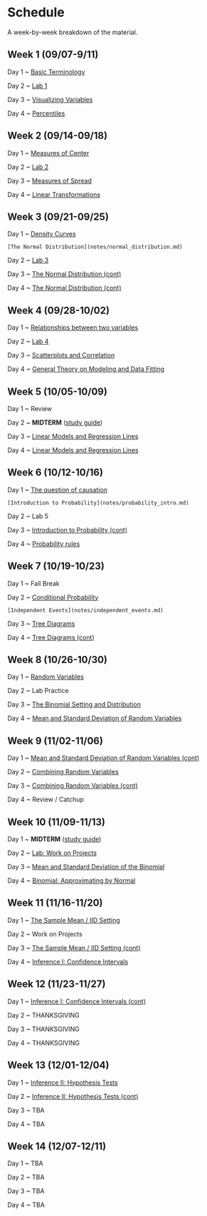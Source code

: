 # Schedule

A week-by-week breakdown of the material.

## Week  1 (09/07-9/11)

Day 1
  ~ [Basic Terminology](notes/basic_terminology.md)

Day 2
  ~ [Lab 1](labs/1.md)

Day 3
  ~ [Visualizing Variables](notes/visualizing_distributions.md)

Day 4
  ~ [Percentiles](notes/percentiles.md)

## Week  2 (09/14-09/18)

Day 1
  ~ [Measures of Center](notes/measures_center.md)

Day 2
  ~ [Lab 2](labs/2.md)

Day 3
  ~ [Measures of Spread](notes/measures_spread.md)

Day 4
  ~ [Linear Transformations](notes/linear_transformations.md)

## Week  3 (09/21-09/25)

Day 1
  ~ [Density Curves](notes/density_curves.md)

    [The Normal Distribution](notes/normal_distribution.md)

Day 2
  ~ [Lab 3](labs/3.md)

Day 3
  ~ [The Normal Distribution (cont)](notes/normal_distribution.md)

Day 4
  ~ [The Normal Distribution (cont)](notes/normal_distribution.md)

## Week  4 (09/28-10/02)

Day 1
  ~ [Relationships between two variables](notes/relationships.md)

Day 2
  ~ [Lab 4](labs/4.md)

Day 3
  ~ [Scatterplots and Correlation](notes/scatterplot_correlation.md)

Day 4
  ~ [General Theory on Modeling and Data Fitting](notes/modeling_general.md)

## Week  5 (10/05-10/09)

Day 1
  ~ Review

Day 2
  ~ **MIDTERM**  ([study guide](notes/midterm1_study_guide.md))

Day 3
  ~ [Linear Models and Regression Lines](notes/linear_regression.md)

Day 4
  ~ [Linear Models and Regression Lines](notes/linear_regression.md)

## Week  6 (10/12-10/16)

Day 1
  ~ [The question of causation](notes/correlation_causation.md)

    [Introduction to Probability](notes/probability_intro.md)

Day 2
  ~ Lab 5

Day 3
  ~ [Introduction to Probability (cont)](notes/probability_intro.md)


Day 4
  ~ [Probability rules](notes/probability_rules.md)

## Week  7 (10/19-10/23)

Day 1
  ~ Fall Break

Day 2
  ~ [Conditional Probability](notes/probability_conditional.md)

    [Independent Events](notes/independent_events.md)

Day 3
  ~ [Tree Diagrams](notes/decision_trees.md)

Day 4
  ~ [Tree Diagrams (cont)](notes/decision_trees.md)

## Week  8 (10/26-10/30)

Day 1
  ~ [Random Variables](notes/random_variables.md)

Day 2
  ~ Lab Practice

Day 3
  ~ [The Binomial Setting and Distribution](notes/binomial.md)

Day 4
  ~ [Mean and Standard Deviation of Random Variables](notes/rv_mean.md)

## Week  9 (11/02-11/06)

Day 1
  ~ [Mean and Standard Deviation of Random Variables (cont)](notes/rv_mean.md)

Day 2
  ~ [Combining Random Variables](notes/rv_combine.md)

Day 3
  ~ [Combining Random Variables (cont)](notes/rv_combine.md)

Day 4
  ~ Review / Catchup

## Week 10 (11/09-11/13)

Day 1
  ~ **MIDTERM** ([study guide](notes/midterm2_study_guide.md))

Day 2
  ~ [Lab: Work on Projects](labs/projectAnalysisSteps.md)

Day 3
  ~ [Mean and Standard Deviation of the Binomial](notes/binomial_mean.md)

Day 4
  ~ [Binomial: Approximating by Normal](notes/binomial_mean.md)

## Week 11 (11/16-11/20)

Day 1
  ~ [The Sample Mean / IID Setting](notes/iid_setting.md)

Day 2
  ~ Work on Projects

Day 3
  ~ [The Sample Mean / IID Setting (cont)](notes/iid_setting.md)

Day 4
  ~ [Inference I: Confidence Intervals](notes/confidence_intervals.md)


## Week 12 (11/23-11/27)

Day 1
  ~ [Inference I: Confidence Intervals (cont)](notes/confidence_intervals.md)

Day 2
  ~ THANKSGIVING

Day 3
  ~ THANKSGIVING

Day 4
  ~ THANKSGIVING


## Week 13 (12/01-12/04)

Day 1
  ~ [Inference II: Hypothesis Tests](notes/hypothesis_tests.md)

Day 2
  ~ [Inference II: Hypothesis Tests (cont)](notes/hypothesis_tests.md)

Day 3
  ~ TBA

Day 4
  ~ TBA

## Week 14 (12/07-12/11)

Day 1
  ~ TBA

Day 2
  ~ TBA

Day 3
  ~ TBA

Day 4
  ~ TBA
